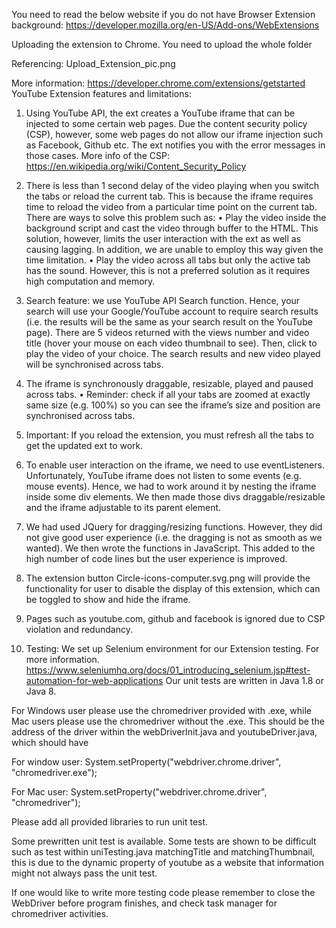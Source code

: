 You need to read the below website if you do not have Browser Extension background:
https://developer.mozilla.org/en-US/Add-ons/WebExtensions

Uploading the extension to Chrome. You need to upload the whole folder

Referencing: Upload_Extension_pic.png

More information: https://developer.chrome.com/extensions/getstarted 
YouTube Extension features and limitations:
    
   1.	Using YouTube API, the ext creates a YouTube iframe that can be injected to some certain web pages. Due the content security policy (CSP), however, some web pages do not allow our iframe injection such as Facebook, Github etc. The ext notifies you with the error messages in those cases.
    More info of the CSP: https://en.wikipedia.org/wiki/Content_Security_Policy 
    
   2.	There is less than 1 second delay of the video playing when you switch the tabs or reload the current tab. This is because the iframe requires time to reload the video from a particular time point on the current tab. There are ways to solve this problem such as:
    •	Play the video inside the background script and cast the video through buffer to the HTML. This solution, however, limits the user interaction with the ext as well as causing lagging. In addition, we are unable to employ this way given the time limitation. 
    •	Play the video across all tabs but only the active tab has the sound. However, this is not a preferred solution as it requires high computation and memory.

3.	Search feature: we use YouTube API Search function. Hence, your search will use your Google/YouTube account to require search results (i.e. the results will be the same as your search result on the YouTube page). There are 5 videos returned with the views number and video title (hover your mouse on each video thumbnail to see). Then, click to play the video of your choice. The search results and new video played will be synchronised across tabs.
4.	The iframe is synchronously draggable, resizable, played and paused across tabs.
    •	Reminder: check if all your tabs are zoomed at exactly same size (e.g. 100%) so you can see the iframe’s size and position are synchronised across tabs.
5.	Important: If you reload the extension, you must refresh all the tabs to get the updated ext to work.
6.	To enable user interaction on the iframe, we need to use eventListeners. Unfortunately, YouTube iframe does not listen to some events (e.g. mouse events). Hence, we had to work around it by nesting the iframe inside some div elements. We then made those divs draggable/resizable and the iframe adjustable to its parent element. 
7.	We had used JQuery for dragging/resizing functions. However, they did not give good user experience (i.e. the dragging is not as smooth as we wanted). We then wrote the functions in JavaScript. This added to the high number of code lines but the user experience is improved.
8.	The extension button Circle-icons-computer.svg.png will provide the functionality for user to disable the display of this extension, which can be toggled to show and hide the iframe.
9.  Pages such as youtube.com, github and facebook is ignored due to CSP violation and redundancy.  

10.	Testing: 
    We set up Selenium environment for our Extension testing. For more information. https://www.seleniumhq.org/docs/01_introducing_selenium.jsp#test-automation-for-web-applications
    Our unit tests are written in Java 1.8 or Java 8.
     
   For Windows user please use the chromedriver provided with .exe, while Mac users please use the chromedriver without the .exe. This should be the address of the driver within the webDriverInit.java and youtubeDriver.java, which should have 
    
   For window user:
    System.setProperty("webdriver.chrome.driver", "chromedriver.exe");
    
    
   For Mac user:
    System.setProperty("webdriver.chrome.driver", "chromedriver");
    
    
   Please add all provided libraries to run unit test.
    
   Some prewritten unit test is available. Some tests are shown to be difficult such as test within uniTesting.java matchingTitle and matchingThumbnail, this is due to the dynamic property of youtube as a website that information might not always pass the unit test.
   
   If one would like to write more testing code please remember to close the WebDriver before program finishes, and check task manager for chromedriver activities.

